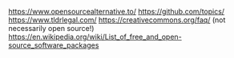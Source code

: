 
https://www.opensourcealternative.to/
https://github.com/topics/
https://www.tldrlegal.com/
https://creativecommons.org/faq/ (not necessarily open source!)
https://en.wikipedia.org/wiki/List_of_free_and_open-source_software_packages
